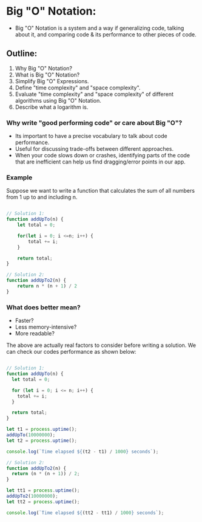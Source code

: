 # Big "O" Notation:

* Big "O" Notation is a system and a way if generalizing code, talking about it, and comparing code & its performance to other pieces of code.


## Outline:
1. Why Big "O" Notation?
1. What is Big "O" Notation?
1. Simplify Big "O" Expressions.
1. Define "time complexity" and "space complexity".
1. Evaluate "time complexity" and "space complexity" of different algorithms using Big "O" Notation.
1. Describe what a logarithm is.

### Why write "good performing code" or care about Big "O"?
- Its important to have a precise vocabulary to talk about code performance.
- Useful for discussing trade-offs between different approaches.
- When your code slows down or crashes, identifying parts of the code that are inefficient can help us find dragging/error points in our app.

### Example

Suppose we want to write a function that calculates the sum of all numbers from 1 up to and including n.

```javascript

// Solution 1:
function addUpTo(n) {
    let total = 0;

    for(let i = 0; i <=n; i++) {
        total += i;
    }

    return total;
}

// Solution 2:
function addUpTo2(n) {
    return n * (n + 1) / 2
}

```


### What does better mean?
* Faster?
* Less memory-intensive?
* More readable?

The above are actually real factors to consider before writing a solution. We can check our codes performance as shown below:

```javascript

// Solution 1:
function addUpTo(n) {
  let total = 0;

  for (let i = 0; i <= n; i++) {
    total += i;
  }

  return total;
}

let t1 = process.uptime();
addUpTo(10000000);
let t2 = process.uptime();

console.log(`Time elapsed ${(t2 - t1) / 1000} seconds`);

// Solution 2:
function addUpTo2(n) {
  return (n * (n + 1)) / 2;
}

let tt1 = process.uptime();
addUpTo2(10000000);
let tt2 = process.uptime();

console.log(`Time elapsed ${(tt2 - tt1) / 1000} seconds`);

```

